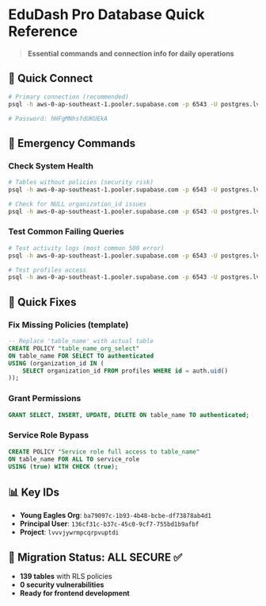 # EduDash Pro Database Quick Reference

> **Essential commands and connection info for daily operations**

## 🔌 Quick Connect
```bash
# Primary connection (recommended)
psql -h aws-0-ap-southeast-1.pooler.supabase.com -p 6543 -U postgres.lvvvjywrmpcqrpvuptdi -d postgres

# Password: hHFgMNhsfdUKUEkA
```

## 🚨 Emergency Commands

### Check System Health
```bash
# Tables without policies (security risk)
psql -h aws-0-ap-southeast-1.pooler.supabase.com -p 6543 -U postgres.lvvvjywrmpcqrpvuptdi -d postgres -f scripts/find_tables_needing_policies.sql

# Check for NULL organization_id issues  
psql -h aws-0-ap-southeast-1.pooler.supabase.com -p 6543 -U postgres.lvvvjywrmpcqrpvuptdi -d postgres -c "SELECT id, role, organization_id FROM profiles WHERE organization_id IS NULL;"
```

### Test Common Failing Queries
```bash
# Test activity logs (most common 500 error)
psql -h aws-0-ap-southeast-1.pooler.supabase.com -p 6543 -U postgres.lvvvjywrmpcqrpvuptdi -d postgres -c "SELECT COUNT(*) FROM activity_logs WHERE organization_id = 'ba79097c-1b93-4b48-bcbe-df73878ab4d1';"

# Test profiles access
psql -h aws-0-ap-southeast-1.pooler.supabase.com -p 6543 -U postgres.lvvvjywrmpcqrpvuptdi -d postgres -c "SELECT id, role FROM profiles WHERE id = '136cf31c-b37c-45c0-9cf7-755bd1b9afbf';"
```

## 🔧 Quick Fixes

### Fix Missing Policies (template)
```sql
-- Replace 'table_name' with actual table
CREATE POLICY "table_name_org_select"
ON table_name FOR SELECT TO authenticated
USING (organization_id IN (
    SELECT organization_id FROM profiles WHERE id = auth.uid()
));
```

### Grant Permissions
```sql
GRANT SELECT, INSERT, UPDATE, DELETE ON table_name TO authenticated;
```

### Service Role Bypass
```sql
CREATE POLICY "Service role full access to table_name"
ON table_name FOR ALL TO service_role
USING (true) WITH CHECK (true);
```

## 📊 Key IDs
- **Young Eagles Org**: `ba79097c-1b93-4b48-bcbe-df73878ab4d1`
- **Principal User**: `136cf31c-b37c-45c0-9cf7-755bd1b9afbf`
- **Project**: `lvvvjywrmpcqrpvuptdi`

## 🎯 Migration Status: ALL SECURE ✅
- **139 tables** with RLS policies
- **0 security vulnerabilities**
- **Ready for frontend development**